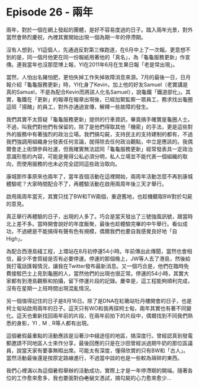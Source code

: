 # Episode 26 - 兩年

兩年，對於一個在網上發起的團體，是好不容易度過的日子。踏入兩年光景，對外當然會熱烈慶祝，內裡其實開始出現一個為期一年的停滯期。

沒有人想到，YI這個人，先通過反對第三條跑道，在6月中上了一次報。更意想不到的是，同一個月他更在同一份報紙用著他的「真名」，為「龜龜服務更新」作宣傳。連我當年也沒那麼博上報，YI在2011年6月在生果日報「老是常出現」。

當然，人怕出名豬怕肥，更怕失掉工作失掉故障消息來源。7月的最後一日，日月報介紹「龜龜服務更新」時，YI化身了Kevin，加上他的好友Samuel（老實講是真的Samuel，不是為配合Kevin而將該人化名Samuel），說龜鐵「鐵道部化」。其實，龜鐵在「更新」的報導在報章出現後，已經加緊監察一眾員工，務求找出龜圈這班「揚醜」的員工，對外亦通過宣傳，解釋一些故障的發生。

我們其實不太質疑「龜龜服務更新」提供的行車資訊，畢竟搞手確實是龜圈人士。不過，叫我們對他們有保留的，除了是他們得取其他「機密」的手法，更是這些對外的服務中有著強烈的政治立場。我們搞勾屍，支持民主的支持建制的都有，不過我們強調用組織身分發表任何言論，就得除去任何政治觀點，中立是應該的。我偶爾會走上街頭參與社運，但我確實無法認同「龜龜服務更新」經常發表具一定政治意識形態的內容，可能是覺得公私必須分明，私人立場並不能代表一個組織的取向，而使用服務的也未必完全認同這些政治取向。

康城那件事原來也兩年了，當年首個活動在這裡開始，兩周年活動怎麼不再到康城體驗呢？大家時間配合不了，再體驗活動在啟用兩周年後三天才舉行。

啟用兩周年當天，其實只找了BW和TW兩個，重遊舊地，也趁機聽取BW對於勾屍的意見。

真正舉行再體驗的日子，出現的人多了。巧合是當天發出了三號強風訊號，跟當時北上差不多。當時開會說好的年度飯聚，最後也趁體驗完畢的中午舉行。看似成功，不過總是不能搞得有聲有色有規模，偶爾我們也要自我感覺良好地「自High」。

為配合西港島綫工程，上環站在8月初停運54小時。年前傳出此傳聞，當然也會相信，最少不會質疑是否有必要停運。停運的那個晚上，JW等人去了港島，然後給我打電話匯報情況，讓我在Twitter發布最新消息。又一個巧合是，他們在臨時免費接駁巴士上見到龜圈的人，當然他們的出現也很正常。停運的54小時，其實大家都有到港島觀察和拍攝，留下停運片段的記錄。慶幸是，這工程能夠順利完成，沒有在星期一上班時間出現混亂情況。

另一個值得記住的日子是8月16日。除了是DNA在紅磡站牡丹樓開會的日子，也是柯士甸站啟用兩年的日子。這天只有WO和我再探柯士甸，兩年其實也有著不同變化。這天也重新找回兩年前的片段，在兩年前拍下的片段中，偶爾找到不同我們熟悉的身影，YI﹑M﹑R等人都有出現。

這個暑假最重點的活動應該是沿著沙中綫途徑的地區，搞深度行。曾經認真到發電郵邀請不同地區人士來作分享，最後回應的只是在沙田曾經派過期牛奶的那位區議員，說當天家有要事無暇出席。可能太有深度，懂得欣賞的只有BW和「古人」。當然活動最後還是按原定路線進行，不過當中談的也是一些較為瑣碎的東西。

我們心裡滿以為這個暑假舉辦的活動成功，實際上才是一年停滯期的開端。隨著各位的工作愈來愈多，我也要面對~~白老鼠~~文憑試，搞勾屍的心力愈來愈少...
